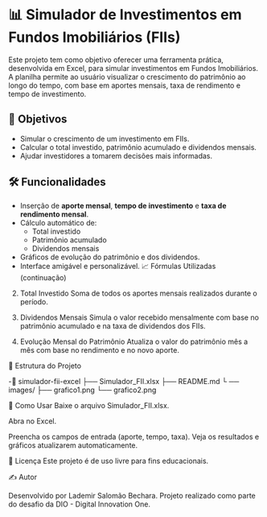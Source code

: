 
# 📊 Simulador de Investimentos em Fundos Imobiliários (FIIs)

Este projeto tem como objetivo oferecer uma ferramenta prática, desenvolvida em Excel, para simular investimentos em Fundos Imobiliários. A planilha permite ao usuário visualizar o crescimento do patrimônio ao longo do tempo, com base em aportes mensais, taxa de rendimento e tempo de investimento.

## 🧠 Objetivos

- Simular o crescimento de um investimento em FIIs.
- Calcular o total investido, patrimônio acumulado e dividendos mensais.
- Ajudar investidores a tomarem decisões mais informadas.

## 🛠️ Funcionalidades

- Inserção de **aporte mensal**, **tempo de investimento** e **taxa de rendimento mensal**.
- Cálculo automático de:
  - Total investido
  - Patrimônio acumulado
  - Dividendos mensais
- Gráficos de evolução do patrimônio e dos dividendos.
- Interface amigável e personalizável.
📈 Fórmulas Utilizadas (continuação)
2. Total Investido
Soma de todos os aportes mensais realizados durante o período.


3. Dividendos Mensais
Simula o valor recebido mensalmente com base no patrimônio acumulado e na taxa de dividendos dos FIIs.


4. Evolução Mensal do Patrimônio
Atualiza o valor do patrimônio mês a mês com base no rendimento e no novo aporte.


📂 Estrutura do Projeto

-📁 simulador-fii-excel
    ├── Simulador_FII.xlsx
       ├── README.md
       └    ── images/
                         ├── grafico1.png
                                           └── grafico2.png
    
🚀 Como Usar
Baixe o arquivo Simulador_FII.xlsx.

Abra no Excel.

Preencha os campos de entrada (aporte, tempo, taxa).
Veja os resultados e gráficos atualizarem automaticamente.

🧾 Licença
Este projeto é de uso livre para fins educacionais.

✍️ Autor

Desenvolvido por Lademir Salomão Bechara.
Projeto realizado como parte do desafio da DIO - Digital Innovation One.
